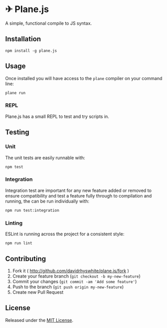 # ✈ Plane.js

A simple, functional compile to JS syntax.

## Installation

    npm install -g plane.js

## Usage

Once installed you will have access to the `plane` compiler on your command line:

    plane run

### REPL

Plane.js has a small REPL to test and try scripts in. 

## Testing

### Unit

The unit tests are easily runnable with:

    npm test

### Integration

Integration test are important for any new feature added or removed to ensure compatibility and test a feature fully through to compilation and running, the can be run individually with:

    npm run test:integration

### Linting

ESLint is running across the project for a consistent style:

    npm run lint

## Contributing

1. Fork it ( http://github.com/davidrhyswhite/plane.js/fork )
2. Create your feature branch (`git checkout -b my-new-feature`)
3. Commit your changes (`git commit -am 'Add some feature'`)
4. Push to the branch (`git push origin my-new-feature`)
5. Create new Pull Request

## License

Released under the [MIT License](http://www.opensource.org/licenses/MIT).
